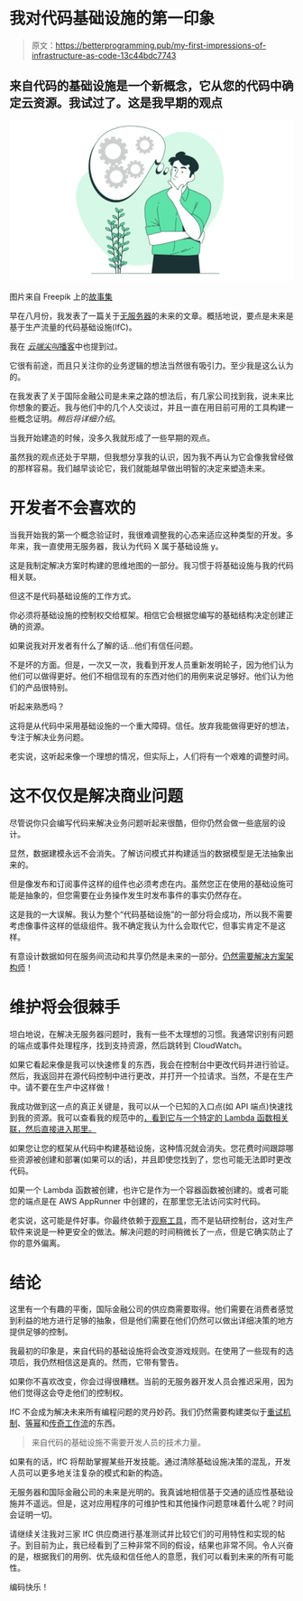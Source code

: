 # 我对代码基础设施的第一印象

> 原文：<https://betterprogramming.pub/my-first-impressions-of-infrastructure-as-code-13c44bdc7743>

## 来自代码的基础设施是一个新概念，它从您的代码中确定云资源。我试过了。这是我早期的观点

![](img/7baadcf21dbf21940d7cd9b8a98c43c8.png)

图片来自 Freepik 上的[故事集](https://www.freepik.com/free-vector/man-thinking-concept-illustration_20824309.htm#query=thinking&position=0&from_view=search)

早在八月份，我发表了一篇关于[无服务器](/the-future-of-serverless-1c945a75f4be)的未来的文章。概括地说，要点是未来是基于生产流量的代码基础设施(IfC)。

我在 [*云端尖叫*播客](https://www.readysetcloud.io/talks/screaming-in-the-cloud-future-of-serverless)中也提到过。

它很有前途，而且只关注你的业务逻辑的想法当然很有吸引力。至少我是这么认为的。

在我发表了关于国际金融公司是未来之路的想法后，有几家公司找到我，说未来比你想象的要近。我与他们中的几个人交谈过，并且一直在用目前可用的工具构建一些概念证明。*稍后将详细介绍*。

当我开始建造的时候，没多久我就形成了一些早期的观点。

虽然我的观点还处于早期，但我想分享我的认识，因为我不再认为它会像我曾经做的那样容易。我们越早谈论它，我们就能越早做出明智的决定来塑造未来。

# 开发者不会喜欢的

当我开始我的第一个概念验证时，我很难调整我的心态来适应这种类型的开发。多年来，我一直使用无服务器，我认为代码 X 属于基础设施 y。

这是我制定解决方案时构建的思维地图的一部分。我习惯于将基础设施与我的代码相关联。

但这不是代码基础设施的工作方式。

你必须将基础设施的控制权交给框架。相信它会根据您编写的基础结构决定创建正确的资源。

如果说我对开发者有什么了解的话…他们有信任问题。

不是坏的方面。但是，一次又一次，我看到开发人员重新发明轮子，因为他们认为他们可以做得更好。他们不相信现有的东西对他们的用例来说足够好。他们认为他们的产品很特别。

听起来熟悉吗？

这将是从代码中采用基础设施的一个重大障碍。信任。放弃我能做得更好的想法，专注于解决业务问题。

老实说，这听起来像一个理想的情况，但实际上，人们将有一个艰难的调整时间。

# 这不仅仅是解决商业问题

尽管说你只会编写代码来解决业务问题听起来很酷，但你仍然会做一些底层的设计。

显然，数据建模永远不会消失。了解访问模式并构建适当的数据模型是无法抽象出来的。

但是像发布和订阅事件这样的组件也必须考虑在内。虽然您正在使用的基础设施可能是抽象的，但您需要在业务操作发生时发布事件的事实仍然存在。

这是我的一大误解。我认为整个“代码基础设施”的一部分将会成功，所以我不需要考虑像事件这样的低级组件。我不确定我认为什么会取代它，但事实肯定不是这样。

有意设计数据如何在服务间流动和共享仍然是未来的一部分。[仍然需要解决方案架构师](/how-to-switch-from-software-developer-to-solutions-architect-5e0c12bdc4b1)！

# 维护将会很棘手

坦白地说，在解决无服务器问题时，我有一些不太理想的习惯。我通常识别有问题的端点或事件处理程序，找到支持资源，然后跳转到 CloudWatch。

如果它看起来像是我可以快速修复的东西，我会在控制台中更改代码并进行验证。然后，我返回并在源代码控制中进行更改，并打开一个拉请求。当然，不是在生产中。请不要在生产中这样做！

我成功做到这一点的真正关键是，我可以从一个已知的入口点(如 API 端点)快速找到我的资源。我可以查看我的规范中的[，看到它与一个特定的 Lambda 函数相关联，然后直接进入那里。](https://github.com/allenheltondev/gopher-holes-unlimited/blob/master/openapi.yaml)

如果您让您的框架从代码中构建基础设施，这种情况就会消失。您花费时间跟踪哪些资源被创建和部署(如果可以的话)，并且即使您找到了，您也可能无法即时更改代码。

如果一个 Lambda 函数被创建，也许它是作为一个容器函数被创建的。或者可能您的端点是在 AWS AppRunner 中创建的，在那里您无法访问实时代码。

老实说，这可能是件好事。你最终依赖于[观察工具](/the-challenges-of-stateless-architecture-and-how-to-monitor-your-serverless-application-94c0e8b8dd1)，而不是钻研控制台，这对生产软件来说是一种更安全的做法。解决问题的时间稍微长了一点，但是它确实防止了你的意外偏离。

# 结论

这里有一个有趣的平衡，国际金融公司的供应商需要取得。他们需要在消费者感觉到利益的地方进行足够的抽象，但是他们需要在他们仍然可以做出详细决策的地方提供足够的控制。

我最初的印象是，来自代码的基础设施将会改变游戏规则。在使用了一些现有的选项后，我仍然相信这是真的。然而，它带有警告。

如果你不喜欢改变，你会过得很糟糕。当前的无服务器开发人员会推迟采用，因为他们觉得这会夺走他们的控制权。

IfC 不会成为解决未来所有编程问题的灵丹妙药。我们仍然需要构建类似于[重试机制](/3-ways-to-retry-failures-in-your-serverless-application-84b5102f620)、[等幂](/serverless-api-essentials-idempotency-e753b7b49680)和[传奇工作流](https://docs.aws.amazon.com/prescriptive-guidance/latest/modernization-data-persistence/saga-pattern.html)的东西。

> 来自代码的基础设施不需要开发人员的技术力量。

如果有的话，IfC 将帮助掌握某些开发技能。通过清除基础设施决策的混乱，开发人员可以更多地关注复杂的模式和新的构造。

无服务器和国际金融公司的未来是光明的。我真诚地相信基于交通的适应性基础设施并不遥远。但是，这对应用程序的可维护性和其他操作问题意味着什么呢？时间会证明一切。

请继续关注我对三家 IfC 供应商进行基准测试并比较它们的可用特性和实现的帖子。到目前为止，我已经看到了三种非常不同的假设，结果也非常不同。令人兴奋的是，根据我们的用例、优先级和信任他人的意愿，我们可以看到未来的所有可能性。

编码快乐！